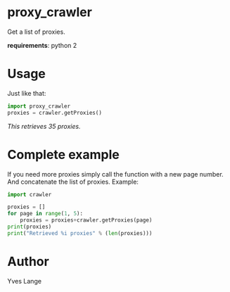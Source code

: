 # proxy_crawler
Get a list of proxies.

**requirements**: python 2

# Usage
Just like that:
```python
import proxy_crawler
proxies = crawler.getProxies()
```
*This retrieves 35 proxies.*


# Complete example
If you need more proxies simply call the function with a new page number.
And concatenate the list of proxies. Example:

```python
import crawler

proxies = []
for page in range(1, 5):
    proxies = proxies+crawler.getProxies(page)
print(proxies)
print("Retrieved %i proxies" % (len(proxies)))
```


# Author
Yves Lange
